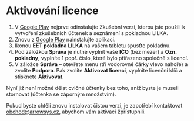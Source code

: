 
# Aktivování licence


1. V [Google Play](https://play.google.com/store/apps/details?id=com.arrowsys.lilkademo) nejprve odinstalujte Zkušební verzi, kterou jste použili k vytvoření zkušebních účtenek a seznámení s pokladnou LILKA.
2. Znovu z [Google Play](https://play.google.com/store/apps/details?id=com.arrowsys.lilkademo) nainstalujte aplikaci.
3. Ikonou **EET pokladna LILKA** na vašem tabletu spusťte pokladnu.
4. Pod záložkou **Správa** je nutné vyplnit vaše **IČO** (bez mezer) a **Ozn. pokladny**, vyplníte 1 popř. číslo, které bylo přiřazeno společně s licencí.
3. V záložce **Správa** – otevřete menu (tři vodorovné čárky vlevo nahoře) a zvolíte **Podpora**. Pak zvolíte **Aktivovat licenci**, vyplníte licenční klíč a stisknete **Aktivovat**.


Nyní již není možné dělat cvičné účtenky bez toho, aniž byste je museli stornovat (účtenka se záporným množstvím).

Pokud byste chtěli znovu instalovat čistou verzi, je zapotřebí kontaktovat obchod@arrowsys.cz, abychom vám aktivaci žpřístupnili.
